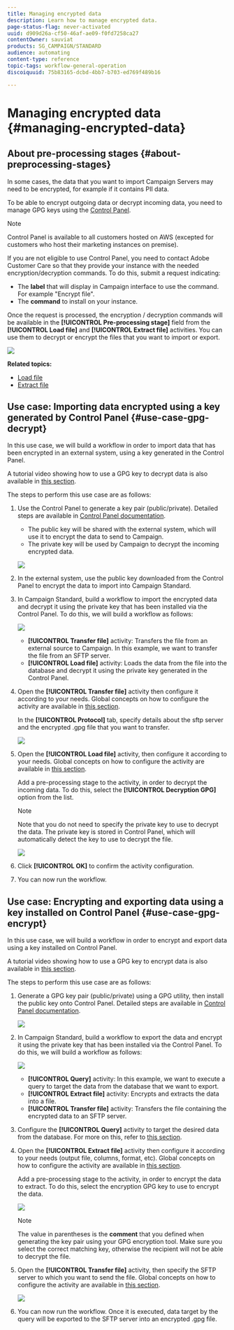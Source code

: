 ```yaml
---
title: Managing encrypted data
description: Learn how to manage encrypted data.
page-status-flag: never-activated
uuid: d909d26a-cf50-46af-ae09-f0fd7258ca27
contentOwner: sauviat
products: SG_CAMPAIGN/STANDARD
audience: automating
content-type: reference
topic-tags: workflow-general-operation
discoiquuid: 75b83165-dcbd-4bb7-b703-ed769f489b16

---
```


# Managing encrypted data {#managing-encrypted-data}

## About pre-processing stages {#about-preprocessing-stages}

In some cases, the data that you want to import Campaign Servers may need to be encrypted, for example if it contains PII data.

To be able to encrypt outgoing data or decrypt incoming data, you need to manage GPG keys using the [Control Panel](https://docs.adobe.com/content/help/en/control-panel/using/instances-settings/gpg-keys-management.html).

>[!NOTE]
>
>Control Panel is available to all customers hosted on AWS (excepted for customers who host their marketing instances on premise).

If you are not eligible to use Control Panel, you need to contact Adobe Customer Care so that they provide your instance with the needed encryption/decryption commands. To do this, submit a request indicating:

* The **label** that will display in Campaign interface to use the command. For example "Encrypt file".
* The **command** to install on your instance.

Once the request is processed, the encryption / decryption commands will be available in the **[!UICONTROL Pre-processing stage]** field from the **[!UICONTROL Load file]** and **[!UICONTROL Extract file]** activities. You can use them to decrypt or encrypt the files that you want to import or export.

   ![](assets/preprocessing-encryption.png)

**Related topics:**

* [Load file](../../automating/using/load-file.md)
* [Extract file](../../automating/using/extract-file.md)

## Use case: Importing data encrypted using a key generated by Control Panel {#use-case-gpg-decrypt}

In this use case, we will build a workflow in order to import data that has been encrypted in an external system, using a key generated in the Control Panel.

A tutorial video showing how to use a GPG key to decrypt data is also available in [this section](https://docs.adobe.com/content/help/en/campaign-standard-learn/tutorials/administrating/control-panel/gpg-key-management/decrypting-data.html).

The steps to perform this use case are as follows:

1. Use the Control Panel to generate a key pair (public/private). Detailed steps are available in [Control Panel documentation](https://docs.adobe.com/content/help/en/control-panel/using/instances-settings/gpg-keys-management.html#decrypting-data).

    * The public key will be shared with the external system, which will use it to  encrypt the data to send to Campaign.
    * The private key will be used by Campaign to decrypt the incoming encrypted data.

    ![](assets/gpg_generate.png)

1. In the external system, use the public key downloaded from the Control Panel to encrypt the data to import into Campaign Standard.

1. In Campaign Standard, build a workflow to import the encrypted data and decrypt it using the private key that has been installed via the Control Panel. To do this, we will build a workflow as follows:

   ![](assets/gpg_workflow.png)

    * **[!UICONTROL Transfer file]** activity: Transfers the file from an external source to Campaign. In this example, we want to transfer the file from an SFTP server.
    * **[!UICONTROL Load file]** activity: Loads the data from the file into the database and decrypt it using the private key generated in the Control Panel.

1. Open the **[!UICONTROL Transfer file]** activity then configure it according to your needs. Global concepts on how to configure the activity are available in [this section](../../automating/using/load-file.md).

    In the **[!UICONTROL Protocol]** tab, specify details about the sftp server and the encrypted .gpg file that you want to transfer.

    ![](assets/gpg_transfer.png)

1. Open the **[!UICONTROL Load file]** activity, then configure it according to your needs. Global concepts on how to configure the activity are available in [this section](../../automating/using/load-file.md).

    Add a pre-processing stage to the activity, in order to decrypt the incoming data. To do this, select the **[!UICONTROL Decryption GPG]** option from the list.

    >[!NOTE]
    >
    >Note that you do not need to specify the private key to use to decrypt the data. The private key is stored in Control Panel, which will automatically detect the key to use to decrypt the file.

    ![](assets/gpg_load.png)

1. Click **[!UICONTROL OK]** to confirm the activity configuration.

1. You can now run the workflow.

## Use case: Encrypting and exporting data using a key installed on Control Panel {#use-case-gpg-encrypt}

In this use case, we will build a workflow in order to encrypt and export data using a key installed on Control Panel.

A tutorial video showing how to use a GPG key to encrypt data is also available in [this section](https://docs.adobe.com/content/help/en/campaign-standard-learn/tutorials/administrating/control-panel/gpg-key-management/using-a-gpg-key-to-encrypt-data.html).

The steps to perform this use case are as follows:

1. Generate a GPG key pair (public/private) using a GPG utility, then install the public key onto Control Panel. Detailed steps are available in [Control Panel documentation](https://docs.adobe.com/content/help/en/control-panel/using/instances-settings/gpg-keys-management.html#encrypting-data).

    ![](assets/gpg_install.png)

1. In Campaign Standard, build a workflow to export the data and encrypt it using the private key that has been installed via the Control Panel. To do this, we will build a workflow as follows:

    ![](assets/gpg-workflow-export.png)

    * **[!UICONTROL Query]** activity: In this example, we want to execute a query to target the data from the database that we want to export.
    * **[!UICONTROL Extract file]** activity: Encrypts and extracts the data into a file.
    * **[!UICONTROL Transfer file]** activity: Transfers the file containing the encrypted data to an SFTP server.

1. Configure the **[!UICONTROL Query]** activity to target the desired data from the database. For more on this, refer to [this section](../../automating/using/query.md).

1. Open the **[!UICONTROL Extract file]** activity then configure it according to your needs (output file, columns, format, etc). Global concepts on how to configure the activity are available in [this section](../../automating/using/extract-file.md).

    Add a pre-processing stage to the activity, in order to encrypt the data to extract. To do this, select the encryption GPG key to use to encrypt the data.

    ![](assets/gpg-extract-stage.png)

    >[!NOTE]
    >
    >The value in parentheses is the **comment** that you defined when generating the key pair using your GPG encryption tool. Make sure you select the correct matching key, otherwise the recipient will not be able to decrypt the file.

1. Open the **[!UICONTROL Transfer file]** activity, then specify the SFTP server to which you want to send the file. Global concepts on how to configure the activity are available in [this section](../../automating/using/transfer-file.md).

    ![](assets/gpg-transfer-encrypt.png)

1. You can now run the workflow. Once it is executed, data target by the query will be exported to the SFTP server into an encrypted .gpg file.
